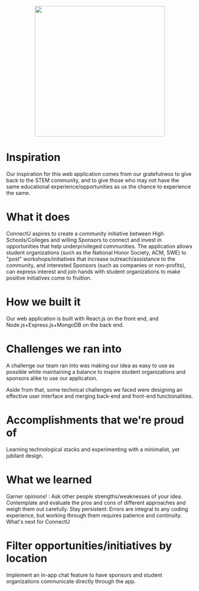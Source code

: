 <p align="center">
 <img src="https://github.com/vaishunall/hackutd/blob/main/AnimatedLogoConnectU.gif" width="350">
 </p>
  
# Inspiration

Our inspiration for this web application comes from our gratefulness to give back to the STEM community, and to give those who may not have the same educational experience/opportunities as us the chance to experience the same.

# What it does

ConnectU aspires to create a community initiative between High Schools/Colleges and willing Sponsors to connect and invest in opportunities that help underprivileged communities. The application allows student organizations (such as the National Honor Society, ACM, SWE) to "post" workshops/initiatives that increase outreach/assistance to the community, and interested Sponsors (such as companies or non-profits), can express interest and join hands with student organizations to make positive initiatives come to fruition.

# How we built it

Our web application is built with React.js on the front end, and Node.js+Express.js+MongoDB on the back end.

# Challenges we ran into

A challenge our team ran into was making our idea as easy to use as possible while maintaining a balance to inspire student organizations and sponsors alike to use our application.

Aside from that, some technical challenges we faced were designing an effective user interface and merging back-end and front-end functionalities.

# Accomplishments that we're proud of

Learning technological stacks and experimenting with a minimalist, yet jubilant design.

# What we learned

Garner opinions! : Ask other people strengths/weaknesses of your idea. Contemplate and evaluate the pros and cons of different approaches and weigh them out carefully.
Stay persistent: Errors are integral to any coding experience, but working through them requires patience and continuity.
What's next for ConnectU

# Filter opportunities/initiatives by location
Implement an in-app chat feature to have sponsors and student organizations communicate directly through the app.
